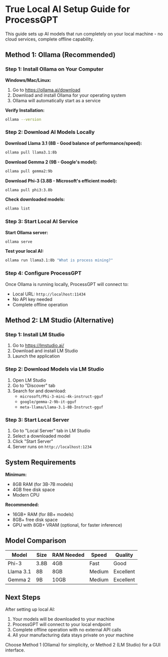 # True Local AI Setup Guide for ProcessGPT

This guide sets up AI models that run completely on your local machine - no cloud services, complete offline capability.

## Method 1: Ollama (Recommended)

### Step 1: Install Ollama on Your Computer

**Windows/Mac/Linux:**
1. Go to https://ollama.ai/download
2. Download and install Ollama for your operating system
3. Ollama will automatically start as a service

**Verify Installation:**
```bash
ollama --version
```

### Step 2: Download AI Models Locally

**Download Llama 3.1 (8B - Good balance of performance/speed):**
```bash
ollama pull llama3.1:8b
```

**Download Gemma 2 (9B - Google's model):**
```bash
ollama pull gemma2:9b
```

**Download Phi-3 (3.8B - Microsoft's efficient model):**
```bash
ollama pull phi3:3.8b
```

**Check downloaded models:**
```bash
ollama list
```

### Step 3: Start Local AI Service

**Start Ollama server:**
```bash
ollama serve
```

**Test your local AI:**
```bash
ollama run llama3.1:8b "What is process mining?"
```

### Step 4: Configure ProcessGPT

Once Ollama is running locally, ProcessGPT will connect to:
- Local URL: `http://localhost:11434`
- No API key needed
- Complete offline operation

## Method 2: LM Studio (Alternative)

### Step 1: Install LM Studio
1. Go to https://lmstudio.ai/
2. Download and install LM Studio
3. Launch the application

### Step 2: Download Models via LM Studio
1. Open LM Studio
2. Go to "Discover" tab
3. Search for and download:
   - `microsoft/Phi-3-mini-4k-instruct-gguf`
   - `google/gemma-2-9b-it-gguf`
   - `meta-llama/Llama-3.1-8B-Instruct-gguf`

### Step 3: Start Local Server
1. Go to "Local Server" tab in LM Studio
2. Select a downloaded model
3. Click "Start Server"
4. Server runs on `http://localhost:1234`

## System Requirements

**Minimum:**
- 8GB RAM (for 3B-7B models)
- 4GB free disk space
- Modern CPU

**Recommended:**
- 16GB+ RAM (for 8B+ models)
- 8GB+ free disk space
- GPU with 8GB+ VRAM (optional, for faster inference)

## Model Comparison

| Model | Size | RAM Needed | Speed | Quality |
|-------|------|------------|-------|---------|
| Phi-3 | 3.8B | 4GB | Fast | Good |
| Llama 3.1 | 8B | 8GB | Medium | Excellent |
| Gemma 2 | 9B | 10GB | Medium | Excellent |

## Next Steps

After setting up local AI:
1. Your models will be downloaded to your machine
2. ProcessGPT will connect to your local endpoint
3. Complete offline operation with no external API calls
4. All your manufacturing data stays private on your machine

Choose Method 1 (Ollama) for simplicity, or Method 2 (LM Studio) for a GUI interface.